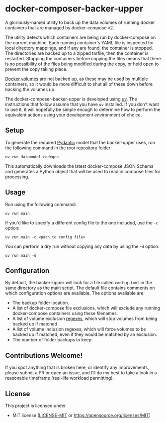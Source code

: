 # docker-composer-backer-upper

A gloriously-named utility to back up the data volumes of running docker containers that are managed by docker-compose
v2.

The utility detects which containers are being run by docker-compose on the current machine. Each running container's
YAML file is inspected for local directory mappings, and if any are found, the container is stopped. The directories are
backed up to a zipped tarfile, then the container is restarted. Stopping the containers before copying the files means
that there is no possibility of the files being modified during the copy, or held open to prevent the copy taking place.

[Docker volumes](<https://docs.docker.com/engine/storage/volumes/>) are not backed up, as these may be used by multiple
containers, so it would be more difficult to shut all of these down before backing the volumes up.

The docker-composer-backer-upper is developed using [uv](<https://docs.astral.sh/uv/>). The instructions that follow
assume that you have ```uv``` installed. If you don't want to use it, it will hopefully be simple enough to determine
how to perform the equivalent actions using your development environment of choice.

## Setup

To generate the required [Pydantic](<https://docs.pydantic.dev/latest/>) model that the backer-upper uses, run the
following command in the root repository folder:

```
uv run datamodel-codegen
```

This automatically downloads the latest docker-compose JSON Schema and generates a Python object that will be used to
read in compose files for processing.

## Usage

Run using the following command:

```
uv run main
```

If you'd like to specify a different config file to the one included, use the ```-c``` option:

```
uv run main -c <path to config file>
```

You can perform a dry run without copying any data by using the -```d``` option:

```
uv run main -d
```

## Configuration

By default, the backer-upper will look for a file called ```config.toml``` in the same directory as the main script. The
default file contains comments on which configuration options are available. The options available are:

- The backup folder location.
- A list of docker-compose file exclusions, which will exclude any running docker-compose containers using these
  filenames.
- A list of volume exclusion [regexes](<https://regexr.com/>), which will stop volumes from being backed up if matched.
- A list of volume inclusion regexes, which will force volumes to be backed up if matched, even if they would be matched
  by an exclusion.
- The number of folder backups to keep.

## Contributions Welcome!

If you spot anything that is broken here, or identify any improvements, please submit a PR or open an issue, and I'll do
my best to take a look in a reasonable timeframe (real-life workload permitting).

## License

This project is licensed under

* MIT license ([LICENSE-MIT](LICENSE) or
  https://opensource.org/licenses/MIT)
